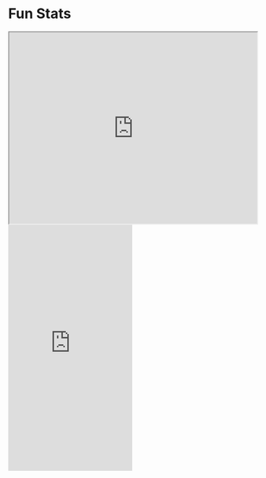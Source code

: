# Fun Stats

<iframe src="https://steamdb.info/embed/?appid=1435790" height="389" width="100%" loading="lazy"></iframe>

<iframe src="https://discord.com/widget?id=196033962261348355&theme=dark" width="50%" height="500" allowtransparency="true" frameborder="0" sandbox="allow-popups allow-popups-to-escape-sandbox allow-same-origin allow-scripts"></iframe>